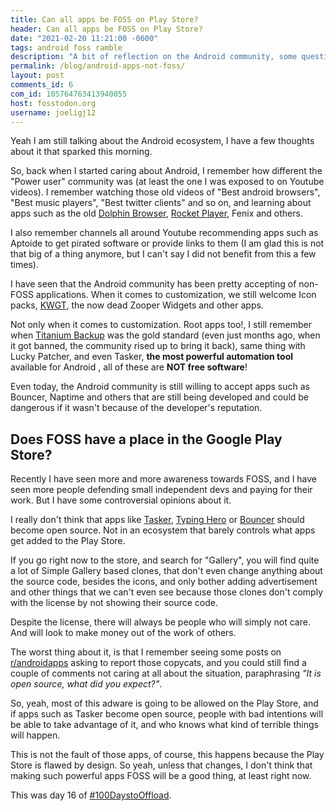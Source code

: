```yaml
---
title: Can all apps be FOSS on Play Store?
header: Can all apps be FOSS on Play Store?
date: "2021-02-20 11:21:00 -0600"
tags: android foss ramble
description: "A bit of reflection on the Android community, some questions. Can we make powerful apps FOSS, available to everyone, what implications does that bring in an app store managed by Google? And other related thoughts"
permalink: /blog/android-apps-not-foss/
layout: post
comments_id: 6
com_id: 105764763413940055
host: fosstodon.org
username: joeligj12
---
```


Yeah I am still talking about the Android ecosystem, I have a few thoughts about it that sparked this morning.

So, back when I started caring about Android, I remember how different the "Power user" community was (at least the one I was exposed to on Youtube videos). I remember watching those old videos of "Best android browsers", "Best music players", "Best twitter clients" and so on, and learning about apps such as the old [Dolphin Browser](https://play.google.com/store/apps/details?id=mobi.mgeek.TunnyBrowser), [Rocket Player](https://play.google.com/store/apps/details?id=com.jrtstudio.AnotherMusicPlayer.Unlocker), Fenix and others.

I also remember channels all around Youtube recommending apps such as Aptoide to get pirated software or provide links to them (I am glad this is not that big of a thing anymore, but I can't say I did not benefit from this a few times).

I have seen that the Android community has been pretty accepting of non-FOSS applications. When it comes to customization, we still welcome Icon packs, [KWGT](https://play.google.com/store/apps/details?id=org.kustom.widget), the now dead Zooper Widgets and other apps.

Not only when it comes to customization. Root apps too!, I still remember when [Titanium Backup](https://play.google.com/store/apps/details?id=com.keramidas.TitaniumBackup) was the gold standard (even just months ago, when it got banned, the community rised up to bring it back), same thing with Lucky Patcher, and even Tasker, **the most powerful automation tool** available for Android , all of these are **NOT free software**!

Even today, the Android community is still willing to accept apps such as Bouncer, Naptime and others that are still being developed and could be dangerous if it wasn't because of the developer's reputation.

## Does FOSS have a place in the Google Play Store?

Recently I have seen more and more awareness towards FOSS, and I have seen more people defending small independent devs and paying for their work. But I have some controversial opinions about it.

I really don't think that apps like [Tasker](https://play.google.com/store/apps/dev?id=8102570190170276456), [Typing Hero](https://play.google.com/store/apps/details?id=sen.typinghero) or [Bouncer](https://play.google.com/store/apps/details?id=com.samruston.permission) should become open source. Not in an ecosystem that barely controls what apps get added to the Play Store.

If you go right now to the store, and search for "Gallery", you will find quite a lot of Simple Gallery based clones, that don't even change anything about the source code, besides the icons, and only bother adding advertisement and other things that we can't even see because those clones don't comply with the license by not showing their source code.

Despite the license, there will always be people who will simply not care. And will look to make money out of the work of others. 

The worst thing about it, is that I remember seeing some posts on [r/androidapps](https://www.reddit.com/r/androidapps/) asking to report those copycats, and you could still find a couple of comments not caring at all about the situation, paraphrasing *"It is open source, what did you expect?"*.

So, yeah, most of this adware is going to be allowed on the Play Store, and if apps such as Tasker become open source, people with bad intentions will be able to take advantage of it, and who knows what kind of terrible things will happen.

This is not the fault of those apps, of course, this happens because the Play Store is flawed by design. So yeah, unless that changes, I don't think that making such powerful apps FOSS will be a good thing, at least right now.

This was day 16 of [#100DaystoOffload](https://100daystooffload.com).
